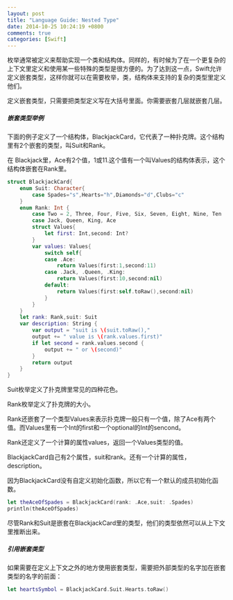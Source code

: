 ```yaml
---
layout: post
title: "Language Guide: Nested Type"
date: 2014-10-25 10:24:19 +0800
comments: true
categories: [Swift]
---
```


枚举通常被定义来帮助实现一个类和结构体。同样的，有时候为了在一个更复杂的上下文里定义和使用某一些特殊的类型是很方便的。为了达到这一点，Swift允许定义嵌套类型，这样你就可以在需要枚举，类，结构体来支持的复杂的类型里定义他们。

定义嵌套类型，只需要把类型定义写在大括号里面。你需要嵌套几层就嵌套几层。

<!-- more -->

#####	嵌套类型举例

下面的例子定义了一个结构体，BlackjackCard，它代表了一种扑克牌。这个结构里有2个嵌套的类型，叫Suit和Rank。

在 Blackjack里，Ace有2个值，1或11.这个值有一个叫Values的结构体表示，这个结构体嵌套在Rank里。

``` swift
struct BlackjackCard{
	enum Suit: Character{
		case Spades="s",Hearts="h",Diamonds="d",Clubs="c"
	}
	enum Rank: Int {
		case Two = 2, Three, Four, Five, Six, Seven, Eight, Nine, Ten
		case Jack, Queen, King, Ace
		struct Values{
			let first: Int,second: Int?
		}
		var values: Values{
			switch self{
			case .Ace:
				return Values(first:1,second:11)
			case .Jack, .Queen, .King:
				return Values(first:10,second:nil)
			default:
				return Values(first:self.toRaw(),second:nil)
			}
		}
	}
	let rank: Rank,suit: Suit
	var description: String {
		var output = "suit is \(suit.toRaw(),"
		output += " value is \(rank.values.first)"
		if let second = rank.values.second {
			output += " or \(second)"
		}
		return output
	}
}
```

Suit枚举定义了扑克牌里常见的四种花色。

Rank枚举定义了扑克牌的大小。

Rank还嵌套了一个类型Values来表示扑克牌一般只有一个值，除了Ace有两个值。而Values里有一个Int的first和一个optional的Int的sencond。

Rank还定义了一个计算的属性values，返回一个Values类型的值。

BlackjackCard自己有2个属性，suit和rank。还有一个计算的属性，description。

因为BlackjackCard没有自定义初始化函数，所以它有一个默认的成员初始化函数。

``` swift
let theAceOfSpades = BlackjackCard(rank: .Ace,suit: .Spades)
println(theAceOfSpades)
```

尽管Rank和Suit是嵌套在BlackjackCard里的类型，他们的类型依然可以从上下文里推断出来。

#####	引用嵌套类型

如果需要在定义上下文之外的地方使用嵌套类型，需要把外部类型的名字加在嵌套类型的名字的前面：

``` swift
let heartsSymbol = BlackjackCard.Suit.Hearts.toRaw()
```




	

